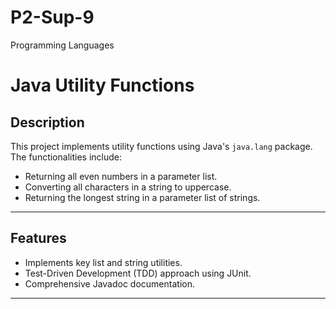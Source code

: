 # P2-Sup-9
Programming Languages 


# Java Utility Functions

## Description
This project implements utility functions using Java's `java.lang` package. The functionalities include:
- Returning all even numbers in a parameter list.
- Converting all characters in a string to uppercase.
- Returning the longest string in a parameter list of strings.

---

## Features
- Implements key list and string utilities.
- Test-Driven Development (TDD) approach using JUnit.
- Comprehensive Javadoc documentation.

---
